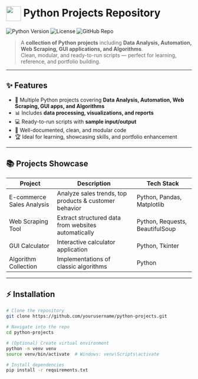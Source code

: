 <h1>
 <img src="https://www.vectorlogo.zone/logos/python/python-icon.svg" width="40" style="vertical-align:middle;">  Python Projects Repository
</h1>

![Python Version](https://img.shields.io/badge/Python-3.8%2B-blue?style=flat-square)
![License](https://img.shields.io/badge/License-MIT-orange?style=flat-square)
![GitHub Repo](https://img.shields.io/badge/Repo-Public-green?style=flat-square)

> A **collection of Python projects** including **Data Analysis, Automation, Web Scraping, GUI applications, and Algorithms**.  
> Clean, modular, and ready-to-run scripts — perfect for learning, reference, and portfolio building.

---

## ✨ Features

- 🚀 Multiple Python projects covering **Data Analysis, Automation, Web Scraping, GUI apps, and Algorithms**  
- 📊 Includes **data processing, visualizations, and reports**  
- 💻 Ready-to-run scripts with **sample input/output**  
- 📝 Well-documented, clean, and modular code  
- 🏆 Ideal for learning, showcasing skills, and portfolio enhancement  

---

## 📚 Projects Showcase

| Project | Description | Tech Stack |
|---------|-------------|------------|
| E-commerce Sales Analysis | Analyze sales trends, top products & customer behavior | Python, Pandas, Matplotlib |
| Web Scraping Tool | Extract structured data from websites automatically | Python, Requests, BeautifulSoup |
| GUI Calculator | Interactive calculator application | Python, Tkinter |
| Algorithm Collection | Implementations of classic algorithms | Python |

---

## ⚡ Installation

```bash
# Clone the repository
git clone https://github.com/yourusername/python-projects.git

# Navigate into the repo
cd python-projects

# (Optional) Create virtual environment
python -m venv venv
source venv/bin/activate  # Windows: venv\Scripts\activate

# Install dependencies
pip install -r requirements.txt

